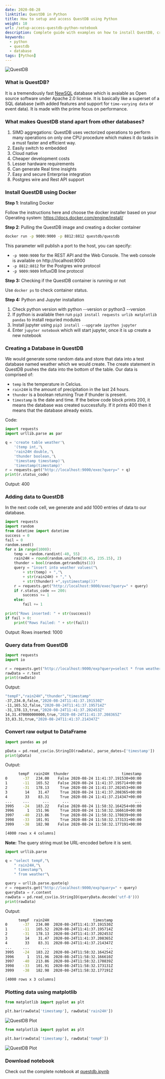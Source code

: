```yaml
---
date: 2020-08-28
linktitle: QuestDB in Python
title: How to setup and access QuestDB using Python
weight: 10
url: /setup-access-questdb-python-notebook
description: Complete guide with examples on how to install QuestDB, create new database and query the same in python.
keywords:
  - python
  - questdb
  - database
tags: [Python]  
---
```

<meta property="og:image" content="https://tutswiki.com/images/Python/questdb.png?width=30pc"/>
<meta name="twitter:card" content="summary" />
<meta name="twitter:title" content="How to setup and access QuestDB using Python" />
<meta name=”twitter:description” content="Complete guide with examples on how to install QuestDB, create new database and query the same in python." />

![QuestDB](/images/Python/questdb.png?width=30pc "QuestDB")

### What is QuestDB?
It is a tremendously fast [NewSQL](https://en.wikipedia.org/wiki/NewSQL) database which is avaiable as Open source software under Apache 2.0 license. It is basically like a superset of a SQL database (with added features and support for `time-varying data` or event data). It is made with the prime focus on performance.

### What makes QuestDB stand apart from other databases?
1. SIMD aggregations: QuestDB uses vectorized operations to perform many operations on only one CPU procedure which makes it do tasks in a must faster and efficient way.
2. Easily switch to embedded
3. Cloud native
4. Cheaper development costs
5. Lesser hardware requirements
6. Can generate Real time insights
7. Easy and secure Enterprise integration
8. Postgres wire and Rest API support

<script async src="https://pagead2.googlesyndication.com/pagead/js/adsbygoogle.js"></script>
<ins class="adsbygoogle"
     style="display:block; text-align:center;"
     data-ad-layout="in-article"
     data-ad-format="fluid"
     data-ad-client="ca-pub-9878675755379402"
     data-ad-slot="5842766387"></ins>
<script>
     (adsbygoogle = window.adsbygoogle || []).push({});
</script>

### Install QuestDB using Docker
**Step 1**: Installing Docker

Follow the instructions here and choose the docker installer based on your Operating system: https://docs.docker.com/engine/install/

**Step 2**: Pulling the QuestDB image and creating a docker container
```bash
docker run -p 9000:9000 -p 8812:8812 questdb/questdb
```

This parameter will publish a port to the host, you can specify:

- `-p 9000:9000` for the REST API and the Web Console. The web console is available on http://localhost:9000
- `-p 8812:8812` for the Postgres wire protocol
- `-p 9009:9009` InfluxDB line protocol

**Step 3:** Checking if the QuestDB container is running or not

Use `docker ps` to check container status.

**Step 4:** Python and Jupyter installation

1. Check python version with python --version or python3 --version
2. If python is available then run `pip3 install requests urlib matplotlib pandas` to install requried modules
3. Install jupyter using `pip3 install --upgrade ipython jupyter`
4. Enter `jupyter notebook` which will start jupyter, once it is up create a new notebook

### Creating a Database in QuestDB
We would generate some random data and store that data into a test database named weather which we would create. The create statement in QuestDB pushes the data into the bottom of the table. Our data is comprised of:

- `temp` is the temperature in Celcius.
- `rain24H` is the amount of precipitation in the last 24 hours.
- `thunder` is a boolean returning True if thunder is present.
- `timestamp` is the date and time. If the below code block prints 200, it means the database was created successfully. If it prints 400 then it means that the database already exists.

Code:
```python
import requests
import urllib.parse as par

q = 'create table weather'\
    '(temp int,'\
    'rain24H double,'\
    'thunder boolean,'\
    'timestamp timestamp)'\
    'timestamp(timestamp)'
r = requests.get("http://localhost:9000/exec?query=" + q)
print(r.status_code)
```
Output: 400

### Adding data to QuestDB
In the next code cell, we generate and add 1000 entries of data to our database.
```python
import requests
import random
from datetime import datetime
success = 0
fail = 0
random.seed()
for x in range(1000):
    temp = random.randint(-40, 55)
    rain24H = round(random.uniform(10.45, 235.15), 2)
    thunder = bool(random.getrandbits(1))
    query = "insert into weather values("\
        + str(temp) + ","\
        + str(rain24H) + "," \
        + str(thunder) +",systimestamp())"
    r = requests.get("http://localhost:9000/exec?query=" + query)
    if r.status_code == 200:
        success += 1
    else:
        fail += 1
    
print("Rows inserted: " + str(success))
if fail > 0:
    print("Rows Failed: " + str(fail))
```
Output: Rows inserted: 1000
### Query data from QuestDB
```python
import requests
import io

r = requests.get("http://localhost:9000/exp?query=select * from weather")
rawData = r.text
print(rawData)
```
Output:
```bash
"tempF","rain24H","thunder","timestamp"
-37,234.0,false,"2020-08-24T11:41:37.191530Z"
-11,165.52,false,"2020-08-24T11:41:37.195714Z"
-31,178.13,true,"2020-08-24T11:41:37.202453Z"
14,31.470000000000,true,"2020-08-24T11:41:37.208365Z"
33,83.31,true,"2020-08-24T11:41:37.214347Z"
```
### Convert raw output to DataFrame
```python
import pandas as pd

pData = pd.read_csv(io.StringIO(rawData), parse_dates=['timestamp'])
print(pData)
```
Output:
```bash
      tempF  rain24H  thunder                        timestamp
0       -37   234.00    False 2020-08-24 11:41:37.191530+00:00
1       -11   165.52    False 2020-08-24 11:41:37.195714+00:00
2       -31   178.13     True 2020-08-24 11:41:37.202453+00:00
3        14    31.47     True 2020-08-24 11:41:37.208365+00:00
4        33    83.31     True 2020-08-24 11:41:37.214347+00:00
...     ...      ...      ...                              ...
3995    -24   183.22    False 2020-08-24 11:58:32.164254+00:00
3996      1   151.96     True 2020-08-24 11:58:32.166610+00:00
3997    -40   213.86     True 2020-08-24 11:58:32.170839+00:00
3998    -33   101.91     True 2020-08-24 11:58:32.173131+00:00
3999    -38   182.98    False 2020-08-24 11:58:32.177191+00:00

[4000 rows x 4 columns]
```
**Note:** The query string must be URL-encoded before it is sent.
```python
import urllib.parse

q = "select tempF,"\
    " rain24H,"\
    " timestamp"\
    " from weather"\

query = urllib.parse.quote(q)
r = requests.get("http://localhost:9000/exp?query=" + query)
queryData = r.content
rawData = pd.read_csv(io.StringIO(queryData.decode('utf-8')))
print(rawData)
```
Output:
```bash
      tempF  rain24H                    timestamp
0       -37   234.00  2020-08-24T11:41:37.191530Z
1       -11   165.52  2020-08-24T11:41:37.195714Z
2       -31   178.13  2020-08-24T11:41:37.202453Z
3        14    31.47  2020-08-24T11:41:37.208365Z
4        33    83.31  2020-08-24T11:41:37.214347Z
...     ...      ...                          ...
3995    -24   183.22  2020-08-24T11:58:32.164254Z
3996      1   151.96  2020-08-24T11:58:32.166610Z
3997    -40   213.86  2020-08-24T11:58:32.170839Z
3998    -33   101.91  2020-08-24T11:58:32.173131Z
3999    -38   182.98  2020-08-24T11:58:32.177191Z

[4000 rows x 3 columns]
```
### Plotting data using matplotlib
```python
from matplotlib import pyplot as plt

plt.bar(rawData['timestamp'], rawData['rain24H'])
```
![QuestDB Plot](/images/Python/questdb_plot.png?width=30pc "QuestDB Plot")
```python
from matplotlib import pyplot as plt

plt.bar(rawData['timestamp'], rawData['tempF'])
```
![QuestDB Plot](/images/Python/questdb_plot2.png?width=30pc "QuestDB Plot")

### Download notebook
Check out the complete notebook at [questdb.ipynb](https://github.com/TutsWiki/source/blob/master/static/QuestDB.ipynb)
<script async src="https://pagead2.googlesyndication.com/pagead/js/adsbygoogle.js"></script>
<ins class="adsbygoogle"
     style="display:block; text-align:center;"
     data-ad-layout="in-article"
     data-ad-format="fluid"
     data-ad-client="ca-pub-9878675755379402"
     data-ad-slot="5842766387"></ins>
<script>
     (adsbygoogle = window.adsbygoogle || []).push({});
</script>
